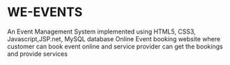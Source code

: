 # WE-EVENTS
An Event Management System implemented using HTML5, CSS3, Javascript,JSP.net, MySQL database
Online Event booking website where customer can book event online and service provider can get the bookings and provide services
